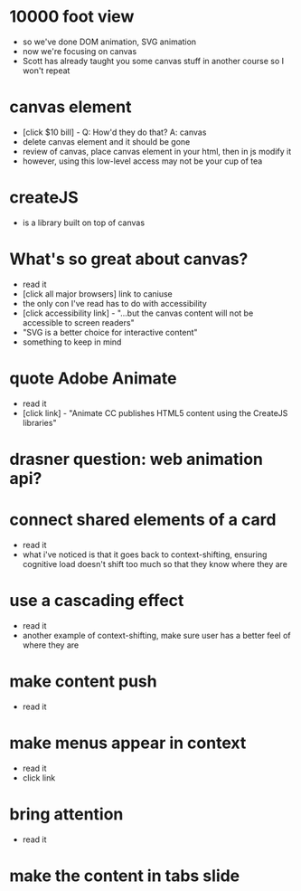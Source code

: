 # 10000 foot view

- so we've done DOM animation, SVG animation
- now we're focusing on canvas
- Scott has already taught you some canvas stuff in another course so I won't repeat

# canvas element

- [click $10 bill] - Q: How'd they do that? A: canvas
- delete canvas element and it should be gone
- review of canvas, place canvas element in your html, then in js modify it
- however, using this low-level access may not be your cup of tea

# createJS

- is a library built on top of canvas

# What's so great about canvas?

- read it
- [click all major browsers] link to caniuse
- the only con I've read has to do with accessibility
- [click accessibility link] - "...but the canvas content will not be accessible to screen readers"
- "SVG is a better choice for interactive content"
- something to keep in mind

# quote Adobe Animate

- read it
- [click link] - "Animate CC publishes HTML5 content using the CreateJS libraries"

# drasner question: web animation api?

# connect shared elements of a card

- read it
- what i've noticed is that it goes back to context-shifting, ensuring cognitive load doesn't shift too much so that they know where they are

# use a cascading effect

- read it
- another example of context-shifting, make sure user has a better feel of where they are

# make content push

- read it

# make menus appear in context

- read it
- click link

# bring attention

- read it

# make the content in tabs slide
